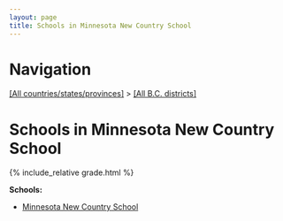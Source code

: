 ```yaml
---
layout: page
title: Schools in Minnesota New Country School
---
```

# Navigation

[[All countries/states/provinces]](../..) > [[All B.C. districts]](..)

# Schools in Minnesota New Country School

{% include_relative grade.html %}

**Schools:**

- [Minnesota New Country School](Minnesota_New_Country_School.md)
